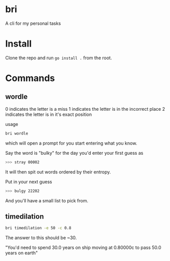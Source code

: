 # bri

A cli for my personal tasks

# Install

Clone the repo and run `go install .` from the root.

# Commands

## wordle

0 indicates the letter is a miss
1 indicates the letter is in the incorrect place
2 indicates the letter is in it's exact position

usage

```bash
bri wordle
```

which will open a prompt for you start entering what you know.

Say the word is "bulky" for the day you'd enter your first guess as

```bash
>>> stray 00002
```

It will then spit out words ordered by their entropy.

Put in your next guess

```bash
>>> bulgy 22202
```

And you'll have a small list to pick from.

## timedilation

```bash
bri timedilation -e 50 -c 0.8
```

The answer to this should be ~30.

"You'd need to spend 30.0 years on ship moving at 0.80000c to pass 50.0 years on earth"
